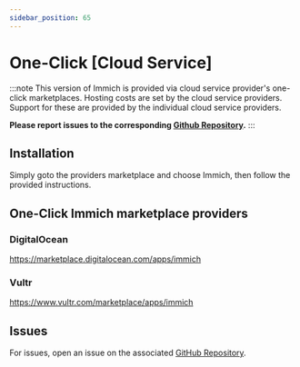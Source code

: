 ```yaml
---
sidebar_position: 65
---
```


# One-Click [Cloud Service]

:::note
This version of Immich is provided via cloud service provider's one-click marketplaces. Hosting costs are set by the cloud service providers.
Support for these are provided by the individual cloud service providers.

**Please report issues to the corresponding [Github Repository][github].**
:::

## Installation

Simply goto the providers marketplace and choose Immich, then follow the provided instructions.

## One-Click Immich marketplace providers

### DigitalOcean

https://marketplace.digitalocean.com/apps/immich

### Vultr

https://www.vultr.com/marketplace/apps/immich

## Issues

For issues, open an issue on the associated [GitHub Repository][github].

[github]: https://github.com/imagegenius/docker-immich/
